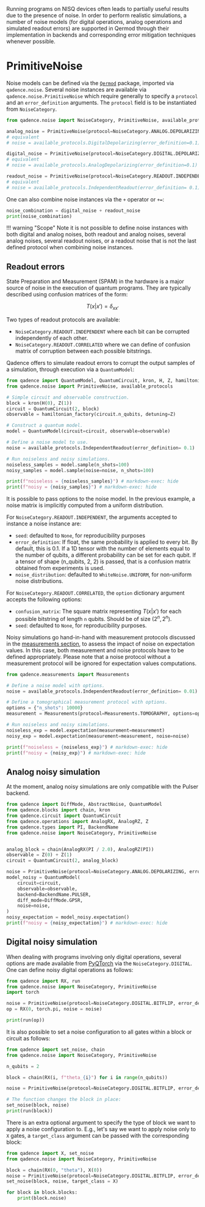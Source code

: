 Running programs on NISQ devices often leads to partially useful results due to the presence of noise.
In order to perform realistic simulations, a number of noise models (for digital operations, analog operations and simulated readout errors) are supported in Qermod through their implementation in backends and
corresponding error mitigation techniques whenever possible.

# PrimitiveNoise

Noise models can be defined via the [`Qermod`](https://github.com/pasqal-io/qermod) package, imported via `qadence.noise`. Several noise instances are available via `qadence.noise.PrimitiveNoise` which require generally to specify a `protocol` and an `error_definition` arguments. The `protocol` field is to be instantiated from `NoiseCategory`.

```python exec="on" source="material-block" session="noise" result="json"
from qadence.noise import NoiseCategory, PrimitiveNoise, available_protocols

analog_noise = PrimitiveNoise(protocol=NoiseCategory.ANALOG.DEPOLARIZING, error_definition= 0.1)
# equivalent
# noise = available_protocols.DigitalDepolarizing(error_definition=0.1)

digital_noise = PrimitiveNoise(protocol=NoiseCategory.DIGITAL.DEPOLARIZING, error_definition=0.1)
# equivalent
# noise = available_protocols.AnalogDepolarizing(error_definition=0.1)

readout_noise = PrimitiveNoise(protocol=NoiseCategory.READOUT.INDEPENDENT, error_definition= 0.1)
# equivalent
# noise = available_protocols.IndependentReadout(error_definition= 0.1)

```

One can also combine noise instances via the `+` operator or `+=`:

```python exec="on" source="material-block" session="noise" result="json"
noise_combination = digital_noise + readout_noise
print(noise_combination)
```


!!! warning "Scope"
    Note it is not possible to define noise instances with both digital and analog noises, both readout and analog noises, several analog noises, several readout noises, or a readout noise that is not the last defined protocol when combining noise instances.

## Readout errors

State Preparation and Measurement (SPAM) in the hardware is a major source of noise in the execution of
quantum programs. They are typically described using confusion matrices of the form:

$$
T(x|x')=\delta_{xx'}
$$

Two types of readout protocols are available:

- `NoiseCategory.READOUT.INDEPENDENT` where each bit can be corrupted independently of each other.
- `NoiseCategory.READOUT.CORRELATED` where we can define of confusion matrix of corruption between each
possible bitstrings.

Qadence offers to simulate readout errors to corrupt the output
samples of a simulation, through execution via a `QuantumModel`:

```python exec="on" source="material-block" session="noise" result="json"
from qadence import QuantumModel, QuantumCircuit, kron, H, Z, hamiltonian_factory
from qadence.noise import PrimitiveNoise, available_protocols

# Simple circuit and observable construction.
block = kron(H(0), Z(1))
circuit = QuantumCircuit(2, block)
observable = hamiltonian_factory(circuit.n_qubits, detuning=Z)

# Construct a quantum model.
model = QuantumModel(circuit=circuit, observable=observable)

# Define a noise model to use.
noise = available_protocols.IndependentReadout(error_definition= 0.1)

# Run noiseless and noisy simulations.
noiseless_samples = model.sample(n_shots=100)
noisy_samples = model.sample(noise=noise, n_shots=100)

print(f"noiseless = {noiseless_samples}") # markdown-exec: hide
print(f"noisy = {noisy_samples}") # markdown-exec: hide
```

It is possible to pass options to the noise model. In the previous example, a noise matrix is implicitly computed from a
uniform distribution.

For `NoiseCategory.READOUT.INDEPENDENT`, the arguments accepted to instance a noise instance are:

- `seed`: defaulted to `None`, for reproducibility purposes
- `error_definition`: If float, the same probability is applied to every bit. By default, this is 0.1.
    If a 1D tensor with the number of elements equal to the number of qubits, a different probability can be set for each qubit. If a tensor of shape (n_qubits, 2, 2) is passed, that is a confusion matrix obtained from experiments is used.
- `noise_distribution`: defaulted to `WhiteNoise.UNIFORM`, for non-uniform noise distributions.

For `NoiseCategory.READOUT.CORRELATED`, the `option` dictionary argument accepts the following options:

- `confusion_matrix`: The square matrix representing $T(x|x')$ for each possible bitstring of length `n` qubits. Should be of size ($2^n, 2^n$).
- `seed`: defaulted to `None`, for reproducibility purposes.


Noisy simulations go hand-in-hand with measurement protocols discussed in the [measurements section](measurements.md), to assess the impact of noise on expectation values. In this case, both measurement and noise protocols have to be defined appropriately. Please note that a noise protocol without a measurement protocol will be ignored for expectation values computations.


```python exec="on" source="material-block" session="noise" result="json"
from qadence.measurements import Measurements

# Define a noise model with options.
noise = available_protocols.IndependentReadout(error_definition= 0.01)

# Define a tomographical measurement protocol with options.
options = {"n_shots": 10000}
measurement = Measurements(protocol=Measurements.TOMOGRAPHY, options=options)

# Run noiseless and noisy simulations.
noiseless_exp = model.expectation(measurement=measurement)
noisy_exp = model.expectation(measurement=measurement, noise=noise)

print(f"noiseless = {noiseless_exp}") # markdown-exec: hide
print(f"noisy = {noisy_exp}") # markdown-exec: hide
```

## Analog noisy simulation

At the moment, analog noisy simulations are only compatible with the Pulser backend.
```python exec="on" source="material-block" session="noise" result="json"
from qadence import DiffMode, AbstractNoise, QuantumModel
from qadence.blocks import chain, kron
from qadence.circuit import QuantumCircuit
from qadence.operations import AnalogRX, AnalogRZ, Z
from qadence.types import PI, BackendName
from qadence.noise import NoiseCategory, PrimitiveNoise


analog_block = chain(AnalogRX(PI / 2.0), AnalogRZ(PI))
observable = Z(0) + Z(1)
circuit = QuantumCircuit(2, analog_block)

noise = PrimitiveNoise(protocol=NoiseCategory.ANALOG.DEPOLARIZING, error_definition=0.01)
model_noisy = QuantumModel(
    circuit=circuit,
    observable=observable,
    backend=BackendName.PULSER,
    diff_mode=DiffMode.GPSR,
    noise=noise,
)
noisy_expectation = model_noisy.expectation()
print(f"noisy = {noisy_expectation}") # markdown-exec: hide
```


## Digital noisy simulation

When dealing with programs involving only digital operations, several options are made available from [PyQTorch](https://pasqal-io.github.io/pyqtorch/latest/noise/) via the `NoiseCategory.DIGITAL`. One can define noisy digital operations as follows:

```python exec="on" source="material-block" session="noise" result="json"
from qadence import RX, run
from qadence.noise import NoiseCategory, PrimitiveNoise
import torch

noise = PrimitiveNoise(protocol=NoiseCategory.DIGITAL.BITFLIP, error_definition=0.2)
op = RX(0, torch.pi, noise = noise)

print(run(op))
```

It is also possible to set a noise configuration to all gates within a block or circuit as follows:

```python exec="on" source="material-block" session="noise" result="json"
from qadence import set_noise, chain
from qadence.noise import NoiseCategory, PrimitiveNoise

n_qubits = 2

block = chain(RX(i, f"theta_{i}") for i in range(n_qubits))

noise = PrimitiveNoise(protocol=NoiseCategory.DIGITAL.BITFLIP, error_definition=0.2)

# The function changes the block in place:
set_noise(block, noise)
print(run(block))
```

There is an extra optional argument to specify the type of block we want to apply a noise configuration to. E.g., let's say we want to apply noise only to `X` gates, a `target_class` argument can be passed with the corresponding block:

```python exec="on" source="material-block" session="noise" result="json"
from qadence import X, set_noise
from qadence.noise import NoiseCategory, PrimitiveNoise

block = chain(RX(0, "theta"), X(0))
noise = PrimitiveNoise(protocol=NoiseCategory.DIGITAL.BITFLIP, error_definition=0.2)
set_noise(block, noise, target_class = X)

for block in block.blocks:
    print(block.noise)
```

